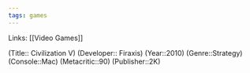 ```yaml
---
tags: games
---
```

Links: [[Video Games]]

(Title:: Civilization V)
(Developer:: Firaxis)
(Year::2010)
(Genre::Strategy)
(Console::Mac)
(Metacritic::90)
(Publisher::2K)







